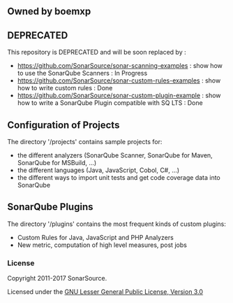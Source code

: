 ## Owned by boemxp

## DEPRECATED

This repository is DEPRECATED and will be soon replaced by :
* https://github.com/SonarSource/sonar-scanning-examples : show how to use the SonarQube Scanners : In Progress
* https://github.com/SonarSource/sonar-custom-rules-examples : show how to write custom rules : Done
* https://github.com/SonarSource/sonar-custom-plugin-example : show how to write a SonarQube Plugin compatible with SQ LTS : Done

## Configuration of Projects

The directory '/projects' contains sample projects for:
 * the different analyzers (SonarQube Scanner, SonarQube for Maven, SonarQube for MSBuild, ...)
 * the different languages (Java, JavaScript, Cobol, C#, ...)
 * the different ways to import unit tests and get code coverage data into SonarQube

## SonarQube Plugins

The directory '/plugins' contains the most frequent kinds of custom plugins:
 * Custom Rules for Java, JavaScript and PHP Analyzers
 * New metric, computation of high level measures, post jobs

### License

Copyright 2011-2017 SonarSource.

Licensed under the [GNU Lesser General Public License, Version 3.0](http://www.gnu.org/licenses/lgpl.txt)
